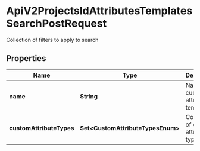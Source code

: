 

# ApiV2ProjectsIdAttributesTemplatesSearchPostRequest

Collection of filters to apply to search

## Properties

| Name | Type | Description | Notes |
|------------ | ------------- | ------------- | -------------|
|**name** | **String** | Name of custom attribute template |  [optional] |
|**customAttributeTypes** | **Set&lt;CustomAttributeTypesEnum&gt;** | Collection of custom attributes types |  [optional] |



